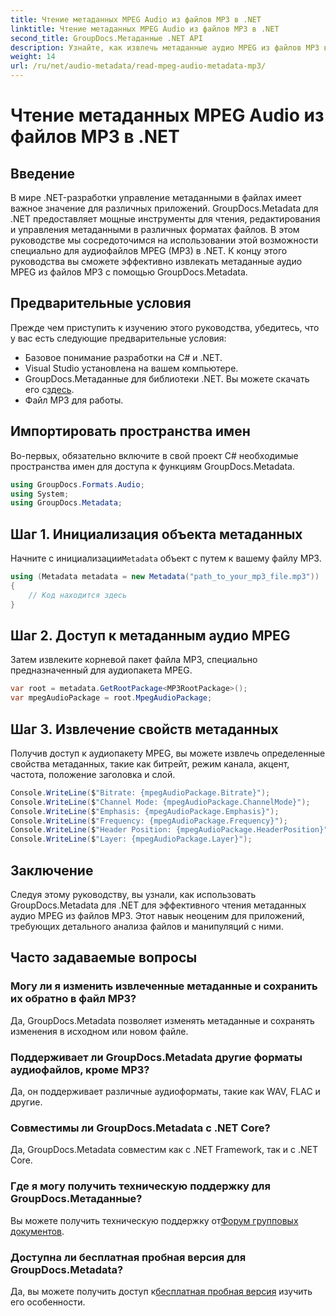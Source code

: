 ```yaml
---
title: Чтение метаданных MPEG Audio из файлов MP3 в .NET
linktitle: Чтение метаданных MPEG Audio из файлов MP3 в .NET
second_title: GroupDocs.Метаданные .NET API
description: Узнайте, как извлечь метаданные аудио MPEG из файлов MP3 в .NET с помощью GroupDocs.Metadata. Расширьте свои возможности анализа файлов.
weight: 14
url: /ru/net/audio-metadata/read-mpeg-audio-metadata-mp3/
---
```


# Чтение метаданных MPEG Audio из файлов MP3 в .NET

## Введение
В мире .NET-разработки управление метаданными в файлах имеет важное значение для различных приложений. GroupDocs.Metadata для .NET предоставляет мощные инструменты для чтения, редактирования и управления метаданными в различных форматах файлов. В этом руководстве мы сосредоточимся на использовании этой возможности специально для аудиофайлов MPEG (MP3) в .NET. К концу этого руководства вы сможете эффективно извлекать метаданные аудио MPEG из файлов MP3 с помощью GroupDocs.Metadata.
## Предварительные условия
Прежде чем приступить к изучению этого руководства, убедитесь, что у вас есть следующие предварительные условия:
- Базовое понимание разработки на C# и .NET.
- Visual Studio установлена на вашем компьютере.
-  GroupDocs.Метаданные для библиотеки .NET. Вы можете скачать его с[здесь](https://releases.groupdocs.com/metadata/net/).
- Файл MP3 для работы.
## Импортировать пространства имен
Во-первых, обязательно включите в свой проект C# необходимые пространства имен для доступа к функциям GroupDocs.Metadata.
```csharp
using GroupDocs.Formats.Audio;
using System;
using GroupDocs.Metadata;
```
## Шаг 1. Инициализация объекта метаданных
 Начните с инициализации`Metadata` объект с путем к вашему файлу MP3.
```csharp
using (Metadata metadata = new Metadata("path_to_your_mp3_file.mp3"))
{
    // Код находится здесь
}
```
## Шаг 2. Доступ к метаданным аудио MPEG
Затем извлеките корневой пакет файла MP3, специально предназначенный для аудиопакета MPEG.
```csharp
var root = metadata.GetRootPackage<MP3RootPackage>();
var mpegAudioPackage = root.MpegAudioPackage;
```
## Шаг 3. Извлечение свойств метаданных
Получив доступ к аудиопакету MPEG, вы можете извлечь определенные свойства метаданных, такие как битрейт, режим канала, акцент, частота, положение заголовка и слой.
```csharp
Console.WriteLine($"Bitrate: {mpegAudioPackage.Bitrate}");
Console.WriteLine($"Channel Mode: {mpegAudioPackage.ChannelMode}");
Console.WriteLine($"Emphasis: {mpegAudioPackage.Emphasis}");
Console.WriteLine($"Frequency: {mpegAudioPackage.Frequency}");
Console.WriteLine($"Header Position: {mpegAudioPackage.HeaderPosition}");
Console.WriteLine($"Layer: {mpegAudioPackage.Layer}");
```
## Заключение
Следуя этому руководству, вы узнали, как использовать GroupDocs.Metadata для .NET для эффективного чтения метаданных аудио MPEG из файлов MP3. Этот навык неоценим для приложений, требующих детального анализа файлов и манипуляций с ними.

## Часто задаваемые вопросы
### Могу ли я изменить извлеченные метаданные и сохранить их обратно в файл MP3?
Да, GroupDocs.Metadata позволяет изменять метаданные и сохранять изменения в исходном или новом файле.
### Поддерживает ли GroupDocs.Metadata другие форматы аудиофайлов, кроме MP3?
Да, он поддерживает различные аудиоформаты, такие как WAV, FLAC и другие.
### Совместимы ли GroupDocs.Metadata с .NET Core?
Да, GroupDocs.Metadata совместим как с .NET Framework, так и с .NET Core.
### Где я могу получить техническую поддержку для GroupDocs.Метаданные?
 Вы можете получить техническую поддержку от[Форум групповых документов](https://forum.groupdocs.com/c/metadata/14).
### Доступна ли бесплатная пробная версия для GroupDocs.Metadata?
 Да, вы можете получить доступ к[бесплатная пробная версия](https://releases.groupdocs.com/) изучить его особенности.